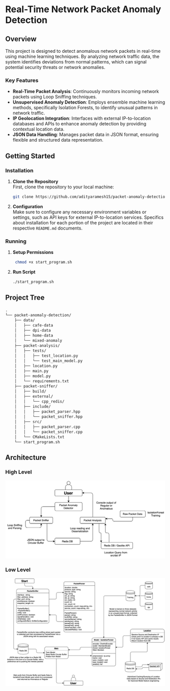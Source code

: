 # Real-Time Network Packet Anomaly Detection

## Overview

This project is designed to detect anomalous network packets in real-time using machine learning techniques. By analyzing network traffic data, the system identifies deviations from normal patterns, which can signal potential security threats or network anomalies.

### Key Features

- **Real-Time Packet Analysis**: Continuously monitors incoming network packets using Loop Sniffing techniques.
- **Unsupervised Anomaly Detection**: Employs ensemble machine learning methods, specifically Isolation Forests, to identify unusual patterns in network traffic.
- **IP Geolocation Integration**: Interfaces with external IP-to-location databases and APIs to enhance anomaly detection by providing contextual location data.
- **JSON Data Handling**: Manages packet data in JSON format, ensuring flexible and structured data representation.

## Getting Started

### Installation

1. **Clone the Repository**  
   First, clone the repository to your local machine:

   ```bash
   git clone https://github.com/adityaramesh15/packet-anomaly-detection
   ```

2. **Configuration**  
   Make sure to configure any necessary environment variables or settings, such as API keys for external IP-to-location services. Specifics about installation for each portion of the project are located in their respective `README.md` documents.

### Running

1. **Setup Permissions**
    ```bash
     chmod +x start_program.sh
    ```
2. **Run Script**

   ```bash
   ./start_program.sh
   ```


## Project Tree
```
.
└── packet-anomaly-detection/
    ├── data/
    │   ├── cafe-data
    │   ├── dpi-data
    │   ├── home-data
    │   └── mixed-anomaly
    ├── packet-analysis/
    │   ├── tests/
    │   │   ├── test_location.py
    │   │   └── test_main_model.py
    │   ├── location.py
    │   ├── main.py
    │   ├── model.py
    │   └── requirements.txt
    ├── packet-sniffer/
    │   ├── build/
    │   ├── external/
    │   │   └── cpp_redis/
    │   ├── include/
    │   │   ├── packet_parser.hpp
    │   │   └── packet_sniffer.hpp
    │   ├── src/
    │   │   ├── packet_parser.cpp
    │   │   └── packet_sniffer.cpp
    │   └── CMakeLists.txt
    └── start_program.sh
```

## Architecture

### High Level
![high level](./images/high-level.png)

### Low Level
![low level](./images/low-level.png)